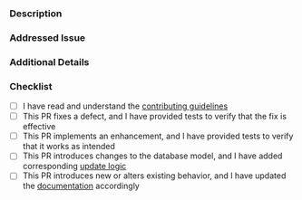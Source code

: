 ### Description

<!-- REQUIRED
    Provide a concise description of your change. What does it do? Why is it necessary?
    As a guideline, think about how you would describe your change if you were to write a changelog entry for it.
-->

### Addressed Issue

<!-- REQUIRED
    Reference the issue addressed by this PR, e.g. `#1234`.
    Use keywords like `closes` or `fixes` to signal that this PR resolves the issue,
    causing the issue to be closed automatically when the PR is merged:
        https://docs.github.com/en/issues/tracking-your-work-with-issues/linking-a-pull-request-to-an-issue#linking-a-pull-request-to-an-issue-using-a-keyword
-->

### Additional Details

<!-- OPTIONAL
    If desired, share more technical details about the change here.
    Elaborating on why you implemented the change the way you did can be super helpful to the reviewer.
    Did you consider other solutions? Any problems you ran into along the way?
-->

### Checklist

<!-- REQUIRED
    Mark items in this list as done by adding a `x` between the square brackets.
    Non-applicable items may be marked as such by surrounding their text with tildes (`~`).

    This is not meant to be a strict to-do list. If you're unsure about anything,
    just leave it empty for now. The maintainers are happy to assist you in figuring it out!
-->

- [ ] I have read and understand the [contributing guidelines](https://github.com/DependencyTrack/dependency-track/blob/github-templates/CONTRIBUTING.md#pull-requests)
- [ ] This PR fixes a defect, and I have provided tests to verify that the fix is effective
- [ ] This PR implements an enhancement, and I have provided tests to verify that it works as intended
- [ ] This PR introduces changes to the database model, and I have added corresponding [update logic](https://github.com/DependencyTrack/dependency-track/tree/master/src/main/java/org/dependencytrack/upgrade)
- [ ] This PR introduces new or alters existing behavior, and I have updated the [documentation](https://github.com/DependencyTrack/dependency-track/tree/master/docs/_docs) accordingly

